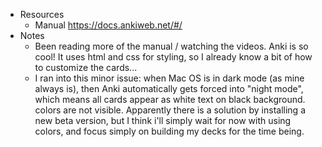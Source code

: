 - Resources
	- Manual https://docs.ankiweb.net/#/
- Notes
	- Been reading more of the manual / watching the videos. Anki is so cool! It uses html and css for styling, so I already know a bit of how to customize the cards... 
	- I ran into this minor issue: when Mac OS is in dark mode (as mine always is), then Anki automatically gets forced into "night mode", which means all cards appear as white text on black background. colors are not visible. Apparently there is a solution by installing a new beta version, but I think i'll simply wait for now with using colors, and focus simply on building my decks for the time being. 
